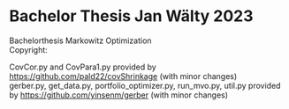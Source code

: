 # Bachelor Thesis Jan Wälty 2023 
Bachelorthesis Markowitz Optimization \
Copyright:

CovCor.py and CovPara1.py provided by https://github.com/pald22/covShrinkage (with minor changes) \
gerber.py, get_data.py, portfolio_optimizer.py, run_mvo.py, util.py provided by https://github.com/yinsenm/gerber (with minor changes)


